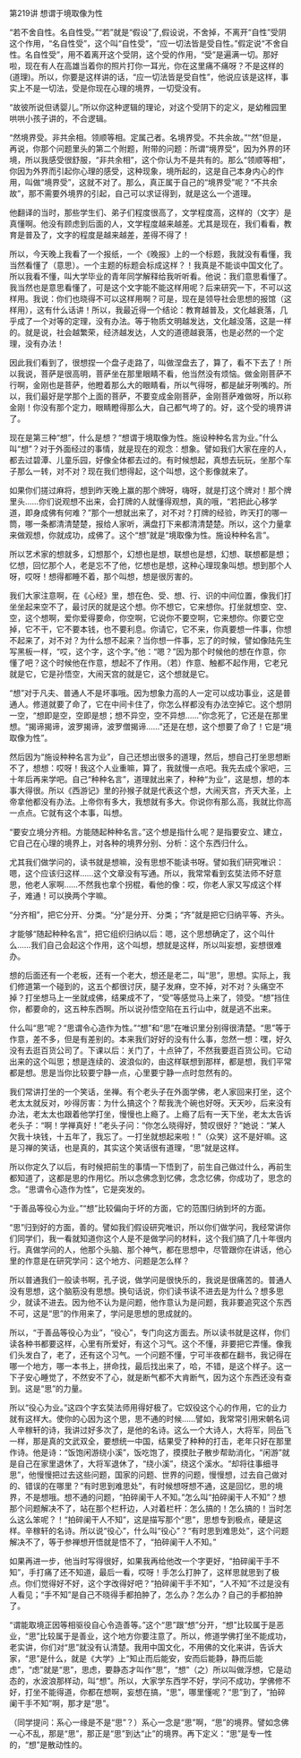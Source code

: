 第219讲 想谓于境取像为性

“若不舍自性。名自性受。”“若”就是“假设”了,假设说，不舍掉，不离开“自性”受阴这个作用，“名自性受”，这个叫“自性受”，“应一切法皆是受自性。”假定说“不舍自性。名自性受”，用不着离开这个受阴，这个受的作用，“受”是遍满一切。那好啦，现在有人在高雄当着你的照片打你一耳光，你在这里痛不痛呀？不是这样的(道理)。所以，你要是这样讲的话，“应一切法皆是受自性”，他说应该是这样，事实上不是一切法，受是你现在心理的境界，一切受没有。

“故彼所说但诱婴儿。”所以你这种逻辑的理论，对这个受阴下的定义，是幼稚园里哄哄小孩子讲的，不合逻辑。

“然境界受。非共余相。领顺等相。定属己者。名境界受。不共余故。”“然”但是，再说，你那个问题里头的第二个附题，附带的问题：所谓“境界受”，因为外界的环境，所以我感受很舒服，“非共余相”，这个你认为不是共有的。那么“领顺等相”，你因为外界而引起你心理的感受，这种现象，境所起的，这是自己本身内心的作用，叫做“境界受”，这就不对了。那么，真正属于自己的“境界受”呢？“不共余故”，那不需要外境界的引起，自己可以求证得到，就是这么一个道理。

他翻译的当时，那些学生们、弟子们程度很高了，文学程度高，这样的（文字）是真懂啊。他没有顾虑到后面的人，文学程度越来越差。尤其是现在，我们看看，教育是普及了，文字的程度是越来越差，差得不得了！

所以，今天晚上我看了一个报纸，一个《晚报》上的一个标题，我就没有看懂，我当然看懂了（意思）。一个主题的标题会标成这样？！我真是不能谈中国文化了。所以我看不懂，叫大学毕业的青年同学解释给我听听看。他说：我们意思看懂了。我当然也是意思看懂了，可是这个文字能不能这样用呢？后来研究一下，不可以这样用。我说：你们也晓得不可以这样用啊？可是，现在是领导社会思想的报馆（这样用），这有什么话讲！所以，我最近得一个结论：教育越普及，文化越衰落，几乎成了一个对等的定理，没有办法。等于物质文明越发达，文化越没落，这是一样的。就是说，社会越繁荣，经济越发达，人文的道德越衰落，也是必然的一个定理，没有办法！

因此我们看到了，很想捏一个盘子走路了，叫做涅盘去了，算了，看不下去了！所以我说，菩萨是很高明，菩萨坐在那里眼睛不看，他当然没有烦恼。做金刚菩萨不行啊，金刚也是菩萨，他瞪着那么大的眼睛看，所以气得呀，都是龇牙咧嘴的。所以，我们最好是学那个上面的菩萨，不要变成金刚菩萨，金刚菩萨难做呀，所以称金刚！你没有那个定力，眼睛瞪得那么大，自己都气垮了的。好，这个受的境界讲了。

现在是第三种“想”，什么是想？“想谓于境取像为性。施设种种名言为业。”什么叫“想”？对于外面经过的事情，就是现在的观念：想象。譬如我们大家在座的人，都去过碧潭、儿童乐园，好像全体都去过的。有时候想起，真想去玩玩，坐那个车子那么一转，对不对？现在我们想得起，这个叫想，这个影像就来了。

如果你们搓过麻将，想到昨天晚上赢的那个牌呀，嗨呀，就是打这个牌对！那个牌里头……你们说观想不出来，会打牌的人就懂得观想，真的哦，“若把此心移学道，即身成佛有何难？”那个一想就出来了，对不对？打牌的经验，昨天打的哪一筒，哪一条都清清楚楚，报给人家听，满盘打下来都清清楚楚。所以，这个力量拿来做观想，你就成功，成佛了。这个“想”就是“境取像为性。施设种种名言”。

所以艺术家的想就多，幻想那个，幻想也是想，联想也是想，幻想、联想都是想；忆想，回忆那个人，老是忘不了他，忆想也是想，这种心理现象叫想。想到那个人呀，哎呀！想得都睡不着，那个叫想，想是很厉害的。

我们大家注意啊，在《心经》里，想在色、受、想、行、识的中间位置，像我们打坐坐起来空不了，最讨厌的就是这个想。你不想它，它来想你。打坐就想空、空、空，这个想啊，爱你爱得要命，你空啊，它说你不要空啊，它来想你。你要它空掉，它不干，它不要本钱，也不要利息。你请它，它不来，你真要想一件事，你想不起来了，对不对？为什么想不起来？当你想一件事，忘了的时候，譬如像陆先生写黑板一样，“哎，这个字，这个字。”他：“嗯？”因为那个时候他的想在作意，你懂了吧？这个时候他在作意，想起不了作用。（若）作意、触都不起作用，它老兄就是它，它是孙悟空，大闹天宫的就是它，这个想就是它。

“想”对于凡夫、普通人不是坏事哦。因为想象力高的人一定可以成功事业，这是普通人。修道就要了命了，它在中间卡住了，你怎么样都没有办法空掉它。这个想阴一空，“想即是空，空即是想；想不异空，空不异想……”你念死了，它还是在那里想。“揭谛揭谛，波罗揭谛，波罗僧揭谛……”还是在想，这个想要了命了！它是“境取像为性”。

然后因为“施设种种名言为业”，自己还想出很多的道理，然后，想自己打坐思想断不了，想想：哎呀！我这个人业重嘛，算了，我就慢一点吧。我先去成个家吧，三十年后再来学吧。自己“种种名言”，道理就出来了，种种“为业”，这是想，想的本事大得很。所以《西游记》里的孙猴子就是代表这个想，大闹天宫，齐天大圣，上帝拿他都没有办法。上帝你有多大，我想就有多大。你说你有那么高，我就比你高一点点。它就有这个本事，叫想。

“要安立境分齐相。方能随起种种名言。”这个想是指什么呢？是指要安立、建立，它自己在心理的境界上，对各种的境界分别、分析：这个东西归什么。

尤其我们做学问的，读书就是想嘛，没有思想不能读书呀。譬如我们研究唯识：嗯，这个应该归这样……这个文章没有写通。所以，我常常看到玄奘法师不好意思，他老人家啊……不然我也拿个拐棍，看他的像：哎，你老人家又写成这个样子，难通！可以换两个字嘛。

“分齐相”，把它分开、分类。“分”是分开、分类；“齐”就是把它归纳平等、齐头。

才能够“随起种种名言”，把它组织归纳以后：嗯，这个思想确定了，这个叫什么……我们自己会起这个作用，这个叫想，想就是这样，所以叫妄想，妄想很难办。

想的后面还有一个老板，还有一个老大，想还是老二，叫“思”，思想。实际上，我们修道第一个碰到的，这五个都很讨厌，腿子发麻，空不掉，对不对？头痛空不掉？打坐想马上一坐就成佛，结果成不了，“受”等感觉马上来了，领受。“想”挡住你，都要命的，这五种东西啊。所以说孙悟空陷在五行山中，就是逃不出来。

什么叫“思”呢？“思谓令心造作为性。”“想”和“思”在唯识里分别得很清楚。“思”等于作意，差不多，但是有差别的。本来我们好好的没有什么事，忽然一想：嘿，好久没有去逛百货公司了。下课以后：关门了，十点钟了，不然我要逛百货公司。它动出来的这个叫思；想是连续的、波浪似的，由这样联想到那样，都是想，我们平常都是想。思是当你比较要宁静一点，心里要宁静一点时忽然有的。

我们常讲打坐的一个笑话，坐禅。有个老头子在外面学佛，老人家回来打坐，这个老太太就反对，吵得厉害：为什么搞这个？帮我洗个碗也好呀。天天吵，后来没有办法，老太太也跟着他学打坐，慢慢也上瘾了。上瘾了后有一天下坐，老太太告诉老头子：“啊！学禅真好！”老头子问：“你怎么晓得好，赞叹很好？”她说：“某人欠我十块钱，十五年了，我忘了。一打坐就想起来啦！”（众笑）这不是好嘛。这是习禅的笑话，也是真的，其实这个笑话很有道理，“思”就是这样。

所以你定久了以后，有时候把前生的事情一下悟到了，前生自己做过什么，再前生都知道了，这都是思的作用忆。所以念佛念到忆佛，念念忆佛，你成功了，思念的念。“思谓令心造作为性”，它是突发的。

“于善品等役心为业。”“想”比较偏向于坏的方面，它的范围归纳到坏的方面。

“思”归到好的方面，善的。譬如我们假设研究唯识，所以你们做学问，我经常讲你们同学们，我一看就知道你这个人是不是做学问的材料，这个我们搞了几十年很内行。真做学问的人，他那个头脑、那个神气，都在思想中，尽管跟你在讲话，他心里的作意是在研究学问：这个地方、问题是怎么样？

所以普通我们一般读书啊，孔子说，做学问是很快乐的，我说是很痛苦的。普通人没有思想，这个脑筋没有思想。换句话说，你们读书读不进去是为什么？想多思少，就读不进去。因为他不认为是问题，他作意认为是问题，我非要追究这个东西不可，这是“思”的作用来了，学问是思想的思成就的。

所以，“于善品等役心为业”，“役心”，专门向这方面去。所以读书就是这样，你们读各种书都要这样，心里有所爱好，有这个习气。这个不懂，非要把它弄懂。像我们头发白了，老了，还有这个习气。一个问题不懂，宁可半夜都在翻书，我记得在哪一个地方，哪一本书上，拼命找，最后找出来了，哈，不错，是这个样子。这一下子安心睡觉了，不然安不了心，就是断气都不大肯断气，因为这个东西还没有查到。这是“思”的力量。

所以“役心为业。”这四个字玄奘法师用得好极了。它奴役这个心的作用，它的业力就有这样大。使你的心因为这个思，思不通的时候……譬如，我常常引用宋朝名词人辛稼轩的诗，我讲过好多次了，是他的名诗。这么一个大诗人，大将军，同岳飞一样，那是真的文武双全，要想统一中国，结果受了种种的打击，老年只好在那里作诗。他是诗：“饭饱闲游绕小溪”，饭吃饱了，摸摸肚子散步帮助消化，“闲游”就是自己在家里退休了，大将军退休了，“绕小溪”，绕这个溪水。“却将往事细寻思”，他慢慢把过去这些问题，国家的问题、世界的问题，慢慢想，过去自己做对的、错误的在哪里？“有时思到难思处”，有时候想呀想不通，这是回忆，思的境界，不是想哦。想不通的问题，“拍碎阑干人不知。”怎么叫“拍碎阑干人不知”？想那个问题解决不了，站在那个栏杆边，人对着栏杆：怎么搞的！怎么搞的！当时怎么这么笨呢？！“拍碎阑干人不知”，这是描写那个“思”，思想专到极点，硬是这样。辛稼轩的名诗。所以说“役心”，什么叫“役心”？“有时思到难思处”，这个问题解决不了，等于参禅想开悟就是悟不了，“拍碎阑干人不知。”

如果再进一步，他当时写得很好，如果我再给他改一个字更好，“拍碎阑干手不知”，手打痛了还不知道，最后一看，哎呀！手怎么打肿了，这样思就思到了极点。你们觉得好不好，这个字改得好吧？“拍碎阑干手不知”，“人不知”不过是没有人看见；“手不知”是自己不晓得手都拍肿了，怎么办？怎么办？自己的手都拍肿了。

“谓能取境正因等相驱役自心令造善等。”这个“思”跟“想”分开，“想”比较属于是恶业，“思”比较属于是善业，这个地方你要注意了。所以，修道学佛打坐不能成功，老实讲，你们对“思”就没有认清楚。我用中国文化，不用佛的文化来讲，告诉大家，“思”是什么，就是《大学》上“知止而后能安，安而后能静，静而后能虑”，“虑”就是“思”，思虑，要静态才叫作“思”，“想”（之）所以叫做浮想，它是动态的，水波浪那样动，叫“想”。所以，大家学东西学不好，学问不成功，学佛修不好，打坐不能得道，你都在想啊，妄想在搞，“思”，哪里懂呢？“思”到了，“拍碎阑干手不知”啊，那才是“思”。

（同学提问：系心一缘是不是“思”？）系心一念是“思”啊，“思”的境界。譬如念佛一心不乱，那是“思”，那正是“思”到达“止”的境界。再下定义：“思”是专一性的，“想”是散动性的。


